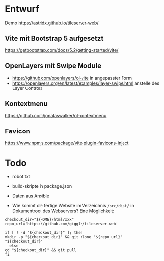 # Entwurf

Demo https://astridx.github.io/tileserver-web/

## Vite mit Bootstrap 5 aufgesetzt
https://getbootstrap.com/docs/5.2/getting-started/vite/

## OpenLayers mit Swipe Module
- https://github.com/openlayers/ol-vite in angepasster Form
- https://openlayers.org/en/latest/examples/layer-swipe.html anstelle des Layer Controls

## Kontextmenu
https://github.com/jonataswalker/ol-contextmenu

## Favicon
https://www.npmjs.com/package/vite-plugin-favicons-inject

# Todo
- robot.txt
- build-skripte in package.json 
- Daten aus Ansible

- Wie kommt die fertige Website im Verzeichnis `/src/dist/` in Dokumentroot des Webservers? Eine Möglichkeit:

```
checkout_dir="${HOME}/html/xxx"
repo_url='https://github.com/giggls/tileserver-web'

if [ ! -d "${checkout_dir}" ]; then
mkdir -p "${checkout_dir}" && git clone "${repo_url}" "${checkout_dir}"
  else
cd "${checkout_dir}" && git pull
fi
```